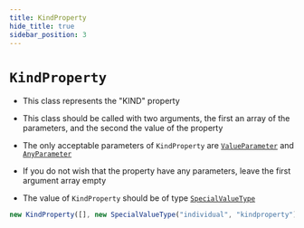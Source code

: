 ```yaml
---
title: KindProperty
hide_title: true
sidebar_position: 3
---
```


# `KindProperty`

- This class represents the "KIND" property

- This class should be called with two arguments, the first an array of the
  parameters, and the second the value of the property

- The only acceptable parameters of `KindProperty` are
  [`ValueParameter`](/documentation/parameters/valueparameter) and
  [`AnyParameter`](/documentation/parameters/anyparameter)

- If you do not wish that the property have any parameters, leave the first
  argument array empty

- The value of `KindProperty` should be of type
  [`SpecialValueType`](/documentation/values/specialvaluetype)

```js
new KindProperty([], new SpecialValueType("individual", "kindproperty"));
```
